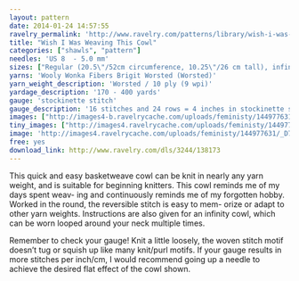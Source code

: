 ```yaml
---
layout: pattern
date: 2014-01-24 14:57:55
ravelry_permalink: 'http://www.ravelry.com/patterns/library/wish-i-was-weaving-this-cowl'
title: "Wish I Was Weaving This Cowl"
categories: ["shawls", "pattern"]
needles: 'US 8  - 5.0 mm'
sizes: ["Regular (20.5\"/52cm circumference, 10.25\"/26 cm tall), infinity (60\"/152cm circumference, 6.75\"/17cm tall)"]
yarns: 'Wooly Wonka Fibers Brigit Worsted (Worsted)'
yarn_weight_description: 'Worsted / 10 ply (9 wpi)'
yardage_description: '170 - 400 yards'
gauge: 'stockinette stitch'
gauge_description: '16 stitches and 24 rows = 4 inches in stockinette stitch'
images: ["http://images4-b.ravelrycache.com/uploads/feministy/144977631/_D7C6979_medium.JPG", "http://images4-d.ravelrycache.com/uploads/melliemahonen/191150134/IMG_3476_medium.jpg", "http://images4-b.ravelrycache.com/uploads/feministy/144977608/_D7C6982_medium.JPG", "http://images4-b.ravelrycache.com/uploads/feministy/144977565/_D7C7012_medium.JPG"]
tiny_images: ["http://images4.ravelrycache.com/uploads/feministy/144977631/_D7C6979_square.JPG", "http://images4-d.ravelrycache.com/uploads/melliemahonen/191150134/IMG_3476_square.jpg", "http://images4-d.ravelrycache.com/uploads/feministy/144977608/_D7C6982_square.JPG", "http://images4-d.ravelrycache.com/uploads/feministy/144977565/_D7C7012_square.JPG"]
image: 'http://images4.ravelrycache.com/uploads/feministy/144977631/_D7C6979_square.JPG'
free: yes
download_link: http://www.ravelry.com/dls/3244/138173
---
```

<p>This quick and easy basketweave cowl can be knit in nearly any yarn weight, and is suitable for beginning knitters. This cowl reminds me of my days spent weav- ing and continuously reminds me of my forgotten hobby. Worked in the round, the reversible stitch is easy to mem- orize or adapt to other yarn weights. Instructions are also given for an infinity cowl, which can be worn looped around your neck multiple times.</p>

<p>Remember to check your gauge! Knit a little loosely, the woven stitch motif doesn’t tug or squish up like many knit/purl motifs. If your gauge results in more stitches per inch/cm, I would recommend going up a needle to achieve the desired flat effect of the cowl shown.</p>